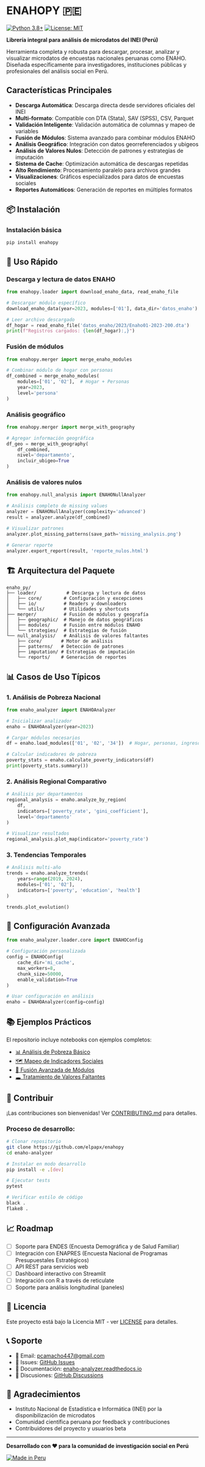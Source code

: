 # ENAHOPY 🇵🇪

[![Python 3.8+](https://img.shields.io/badge/python-3.8+-blue.svg)](https://www.python.org/downloads/)
[![License: MIT](https://img.shields.io/badge/License-MIT-green.svg)](https://opensource.org/licenses/MIT)


**Librería integral para análisis de microdatos del INEI (Perú)**

Herramienta completa y robusta para descargar, procesar, analizar y visualizar microdatos de encuestas nacionales peruanas como ENAHO. Diseñada específicamente para investigadores, instituciones públicas y profesionales del análisis social en Perú.

##  Características Principales

- **Descarga Automática**: Descarga directa desde servidores oficiales del INEI
- **Multi-formato**: Compatible con DTA (Stata), SAV (SPSS), CSV, Parquet
- **Validación Inteligente**: Validación automática de columnas y mapeo de variables
- **Fusión de Módulos**: Sistema avanzado para combinar módulos ENAHO
- **Análisis Geográfico**: Integración con datos georreferenciados y ubigeos
- **️Análisis de Valores Nulos**: Detección de patrones y estrategias de imputación
- **Sistema de Cache**: Optimización automática de descargas repetidas
- **Alto Rendimiento**: Procesamiento paralelo para archivos grandes
- **Visualizaciones**: Gráficos especializados para datos de encuestas sociales
- **Reportes Automáticos**: Generación de reportes en múltiples formatos

## 📦 Instalación

### Instalación básica
```bash
pip install enahopy
```

## 🎯 Uso Rápido

### Descarga y lectura de datos ENAHO

```python
from enahopy.loader import download_enaho_data, read_enaho_file

# Descargar módulo específico
download_enaho_data(year=2023, modules=['01'], data_dir='datos_enaho')

# Leer archivo descargado
df_hogar = read_enaho_file('datos_enaho/2023/Enaho01-2023-200.dta')
print(f"Registros cargados: {len(df_hogar):,}")
```

### Fusión de módulos

```python
from enahopy.merger import merge_enaho_modules

# Combinar módulo de hogar con personas
df_combined = merge_enaho_modules(
    modules=['01', '02'],  # Hogar + Personas
    year=2023,
    level='persona'
)
```

### Análisis geográfico

```python
from enahopy.merger import merge_with_geography

# Agregar información geográfica
df_geo = merge_with_geography(
    df_combined,
    nivel='departamento',
    incluir_ubigeo=True
)
```

### Análisis de valores nulos

```python
from enahopy.null_analysis import ENAHONullAnalyzer

# Análisis completo de missing values
analyzer = ENAHONullAnalyzer(complexity='advanced')
result = analyzer.analyze(df_combined)

# Visualizar patrones
analyzer.plot_missing_patterns(save_path='missing_analysis.png')

# Generar reporte
analyzer.export_report(result, 'reporte_nulos.html')
```

## 🏗️ Arquitectura del Paquete

```
enaho_py/
├── loader/           # Descarga y lectura de datos
│   ├── core/        # Configuración y excepciones
│   ├── io/          # Readers y downloaders
│   └── utils/       # Utilidades y shortcuts
├── merger/          # Fusión de módulos y geografía
│   ├── geographic/  # Manejo de datos geográficos
│   ├── modules/     # Fusión entre módulos ENAHO
│   └── strategies/  # Estrategias de fusión
└── null_analysis/   # Análisis de valores faltantes
    ├── core/       # Motor de análisis
    ├── patterns/   # Detección de patrones
    ├── imputation/ # Estrategias de imputación
    └── reports/    # Generación de reportes
```

## 📊 Casos de Uso Típicos

### 1. Análisis de Pobreza Nacional
```python
from enaho_analyzer import ENAHOAnalyzer

# Inicializar analizador
enaho = ENAHOAnalyzer(year=2023)

# Cargar módulos necesarios
df = enaho.load_modules(['01', '02', '34'])  # Hogar, personas, ingresos

# Calcular indicadores de pobreza
poverty_stats = enaho.calculate_poverty_indicators(df)
print(poverty_stats.summary())
```

### 2. Análisis Regional Comparativo
```python
# Análisis por departamentos
regional_analysis = enaho.analyze_by_region(
    df, 
    indicators=['poverty_rate', 'gini_coefficient'],
    level='departamento'
)

# Visualizar resultados
regional_analysis.plot_map(indicator='poverty_rate')
```

### 3. Tendencias Temporales
```python
# Análisis multi-año
trends = enaho.analyze_trends(
    years=range(2019, 2024),
    modules=['01', '02'],
    indicators=['poverty', 'education', 'health']
)

trends.plot_evolution()
```

## 🔧 Configuración Avanzada

```python
from enaho_analyzer.loader.core import ENAHOConfig

# Configuración personalizada
config = ENAHOConfig(
    cache_dir='mi_cache',
    max_workers=8,
    chunk_size=50000,
    enable_validation=True
)

# Usar configuración en análisis
enaho = ENAHOAnalyzer(config=config)
```

## 📚 Ejemplos Prácticos

El repositorio incluye notebooks con ejemplos completos:

- [📊 Análisis de Pobreza Básico](examples/analisis_pobreza.ipynb)
- [🗺️ Mapeo de Indicadores Sociales](examples/mapeo_indicadores.ipynb)
- [🔗 Fusión Avanzada de Módulos](examples/fusion_modulos.ipynb)
- [🕳️ Tratamiento de Valores Faltantes](examples/missing_values.ipynb)

## 🤝 Contribuir

¡Las contribuciones son bienvenidas! Ver [CONTRIBUTING.md](CONTRIBUTING.md) para detalles.

### Proceso de desarrollo:
```bash
# Clonar repositorio
git clone https://github.com/elpapx/enahopy
cd enaho-analyzer

# Instalar en modo desarrollo
pip install -e .[dev]

# Ejecutar tests
pytest

# Verificar estilo de código
black .
flake8 .
```

## 📈 Roadmap

- [ ] Soporte para ENDES (Encuesta Demográfica y de Salud Familiar)
- [ ] Integración con ENAPRES (Encuesta Nacional de Programas Presupuestales Estratégicos)
- [ ] API REST para servicios web
- [ ] Dashboard interactivo con Streamlit
- [ ] Integración con R a través de reticulate
- [ ] Soporte para análisis longitudinal (paneles)

## 📄 Licencia

Este proyecto está bajo la Licencia MIT - ver [LICENSE](LICENSE) para detalles.

## 📞 Soporte

- 📧 Email: pcamacho447@gmail.com
- 🐛 Issues: [GitHub Issues](https://github.com/tu-usuario/enaho-analyzer/issues)
- 📖 Documentación: [enaho-analyzer.readthedocs.io](https://enaho-analyzer.readthedocs.io/)
- 💬 Discusiones: [GitHub Discussions](https://github.com/tu-usuario/enaho-analyzer/discussions)

## 🙏 Agradecimientos

- Instituto Nacional de Estadística e Informática (INEI) por la disponibilización de microdatos
- Comunidad científica peruana por feedback y contribuciones
- Contribuidores del proyecto y usuarios beta

---

**Desarrollado con ❤️ para la comunidad de investigación social en Perú**

[![Made in Peru](https://img.shields.io/badge/Made%20in-Peru-red.svg)](https://en.wikipedia.org/wiki/Peru)